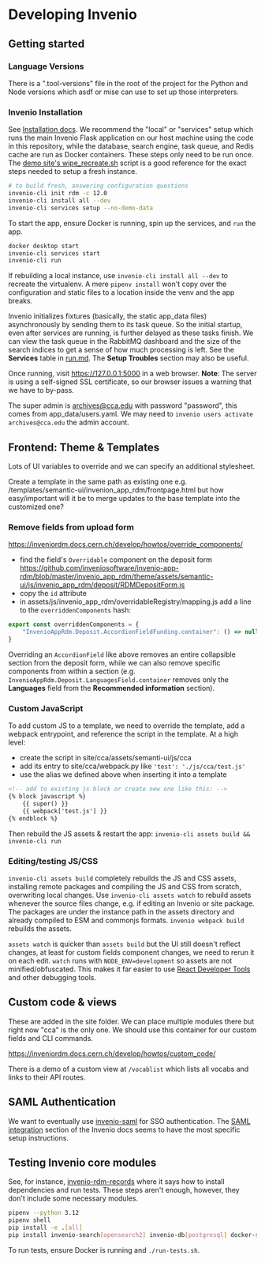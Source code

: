 # Developing Invenio

## Getting started

### Language Versions

There is a ".tool-versions" file in the root of the project for the Python and Node versions which asdf or mise can use to set up those interpreters.

### Invenio Installation

See [Installation docs](https://inveniordm.docs.cern.ch/install/). We recommend the "local" or "services" setup which runs the main Invenio Flask application on our host machine using the code in this repository, while the database, search engine, task queue, and Redis cache are run as Docker containers. These steps only need to be run once. The [demo site's wipe_recreate.sh](https://github.com/inveniosoftware/demo-inveniordm/blob/master/demo-inveniordm/wipe_recreate.sh) script is a good reference for the exact steps needed to setup a fresh instance.

```sh
# to build fresh, answering configuration questions
invenio-cli init rdm -c 12.0
invenio-cli install all --dev
invenio-cli services setup --no-demo-data
```

To start the app, ensure Docker is running, spin up the services, and `run` the app.

```sh
docker desktop start
invenio-cli services start
invenio-cli run
```

If rebuilding a local instance, use `invenio-cli install all --dev` to recreate the virtualenv. A mere `pipenv install` won't copy over the configuration and static files to a location inside the venv and the app breaks.

Invenio initializes fixtures (basically, the static app_data files) asynchronously by sending them to its task queue. So the initial startup, even after services are running, is further delayed as these tasks finish. We can view the task queue in the RabbitMQ dashboard and the size of the search indices to get a sense of how much processing is left. See the **Services** table in [run.md](run.md). The **Setup Troubles**  section may also be useful.

Once running, visit https://127.0.0.1:5000 in a web browser. **Note**: The server is using a self-signed SSL certificate, so our browser issues a warning that we have to by-pass.

The super admin is archives@cca.edu with password "password", this comes from app_data/users.yaml. We may need to `invenio users activate archives@cca.edu` the admin account.

## Frontend: Theme & Templates

Lots of UI variables to override and we can specify an additional stylesheet.

Create a template in the same path as existing one e.g. /templates/semantic-ui/invenion_app_rdm/frontpage.html but how easy/important will it be to merge updates to the base template into the customized one?

### Remove fields from upload form

https://inveniordm.docs.cern.ch/develop/howtos/override_components/

- find the field's `Overridable` component on the deposit form https://github.com/inveniosoftware/invenio-app-rdm/blob/master/invenio_app_rdm/theme/assets/semantic-ui/js/invenio_app_rdm/deposit/RDMDepositForm.js
- copy the `id` attribute
- in assets/js/invenio_app_rdm/overridableRegistry/mapping.js add a line to the `overriddenComponents` hash:

```js
export const overriddenComponents = {
    "InvenioAppRdm.Deposit.AccordionFieldFunding.container": () => null,
}
```

Overriding an `AccordionField` like above removes an entire collapsible section from the deposit form, while we can also remove specific components from within a section (e.g. `InvenioAppRdm.Deposit.LanguagesField.container` removes only the **Languages** field from the **Recommended information** section).

### Custom JavaScript

To add custom JS to a template, we need to override the template, add a webpack entrypoint, and reference the script in the template. At a high level:

- create the script in site/cca/assets/semanti-ui/js/cca
- add its entry to site/cca/webpack.py like `'test': './js/cca/test.js'`
- use the alias we defined above when inserting it into a template

```html
<!-- add to existing js block or create new one like this: -->
{% block javascript %}
    {{ super() }}
    {{ webpack['test.js'] }}
{% endblock %}
```

Then rebuild the JS assets & restart the app: `invenio-cli assets build && invenio-cli run`

### Editing/testing JS/CSS

`invenio-cli assets build` completely rebuilds the JS and CSS assets, installing remote packages and compiling the JS and CSS from scratch, overwriting local changes. Use `invenio-cli assets watch` to rebuild assets whenever the source files change, e.g. if editing an Invenio or site package. The packages are under the instance path in the assets directory and already compiled to ESM and commonjs formats. `invenio webpack build` rebuilds the assets.

`assets watch` is quicker than `assets build` but the UI still doesn't reflect changes, at least for custom fields component changes, we need to rerun it on each edit. `watch` runs with `NODE_ENV=development` so assets are not minified/obfuscated. This makes it far easier to use [React Developer Tools](https://chromewebstore.google.com/detail/react-developer-tools/fmkadmapgofadopljbjfkapdkoienihi) and other debugging tools.

## Custom code & views

These are added in the site folder. We can place multiple modules there but right now "cca" is the only one. We should use this container for our custom fields and CLI commands.

https://inveniordm.docs.cern.ch/develop/howtos/custom_code/

There is a demo of a custom view at `/vocablist` which lists all vocabs and links to their API routes.

## SAML Authentication

We want to eventually use [invenio-saml](https://invenio-saml.readthedocs.io/en/latest/) for SSO authentication. The [SAML integration](https://inveniordm.docs.cern.ch/customize/authentication/#saml-integration) section of the Invenio docs seems to have the most specific setup instructions.

## Testing Invenio core modules

See, for instance, [invenio-rdm-records](https://github.com/inveniosoftware/invenio-rdm-records) where it says how to install dependencies and run tests. These steps aren't enough, however, they don't include some necessary modules.

```sh
pipenv --python 3.12
pipenv shell
pip install -e .[all]
pip install invenio-search[opensearch2] invenio-db[postgresql] docker-services-cli check_manifest sphinx
```

To run tests, ensure Docker is running and `./run-tests.sh`.
